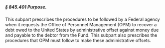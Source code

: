 ##### § 845.401 Purpose. #####

This subpart prescribes the procedures to be followed by a Federal agency when it requests the Office of Personnel Management (OPM) to recover a debt owed to the United States by administrative offset against money due and payable to the debtor from the Fund. This subpart also prescribes the procedures that OPM must follow to make these administrative offsets.